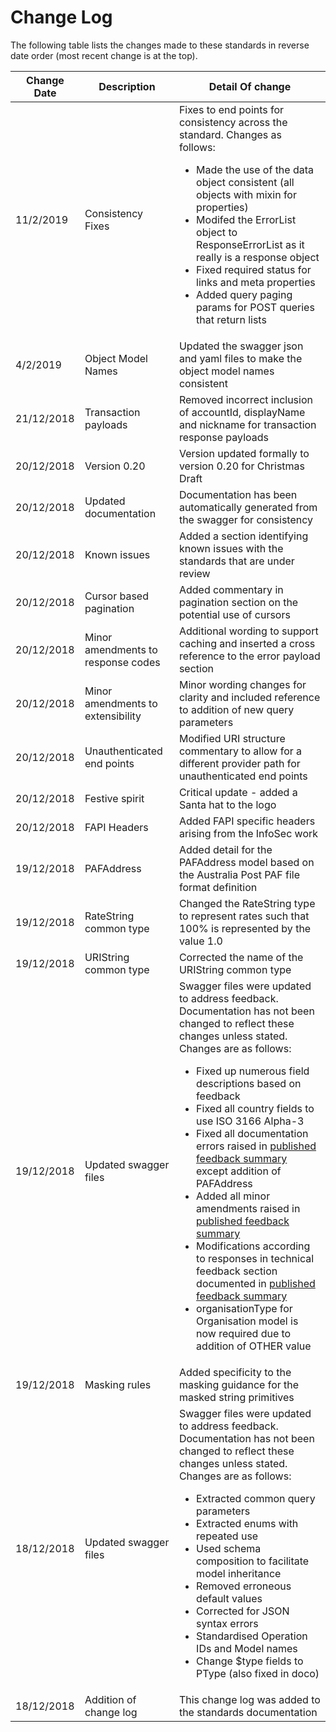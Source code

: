 # Change Log

The following table lists the changes made to these standards in reverse date order (most recent change is at the top).

|Change Date|Description|Detail Of change|
|-----------|-----------|----------------|
|11/2/2019|Consistency Fixes|Fixes to end points for consistency across the standard.  Changes as follows:<ul><li>Made the use of the data object consistent (all objects with mixin for properties)</li><li>Modifed the ErrorList object to ResponseErrorList as it really is a response object</li><li>Fixed required status for links and meta properties</li><li>Added query paging params for POST queries that return lists</li></ul>|
|4/2/2019|Object Model Names|Updated the swagger json and yaml files to make the object model names consistent|
|21/12/2018|Transaction payloads|Removed incorrect inclusion of accountId, displayName and nickname for transaction response payloads|
|20/12/2018|Version 0.20|Version updated formally to version 0.20 for Christmas Draft|
|20/12/2018|Updated documentation|Documentation has been automatically generated from the swagger for consistency|
|20/12/2018|Known issues|Added a section identifying known issues with the standards that are under review|
|20/12/2018|Cursor based pagination|Added commentary in pagination section on the potential use of cursors|
|20/12/2018|Minor amendments to response codes|Additional wording to support caching and inserted a cross reference to the error payload section|
|20/12/2018|Minor amendments to extensibility|Minor wording changes for clarity and included reference to addition of new query parameters|
|20/12/2018|Unauthenticated end points|Modified URI structure commentary to allow for a different provider path for unauthenticated end points|
|20/12/2018|Festive spirit|Critical update - added a Santa hat to the logo|
|20/12/2018|FAPI Headers|Added FAPI specific headers arising from the InfoSec work|
|19/12/2018|PAFAddress|Added detail for the PAFAddress model based on the Australia Post PAF file format definition|
|19/12/2018|RateString common type|Changed the RateString type to represent rates such that 100% is represented by the value 1.0|
|19/12/2018|URIString common type|Corrected the name of the URIString common type|
|19/12/2018|Updated swagger files|Swagger files were updated to address feedback.  Documentation has not been changed to reflect these changes unless stated.  Changes are as follows:<ul><li>Fixed up numerous field descriptions based on feedback</li><li>Fixed all country fields to use ISO 3166 Alpha-3</li><li>Fixed all documentation errors raised in [published feedback summary](https://github.com/ConsumerDataStandardsAustralia/standards/issues/39#issuecomment-444021850) except addition of PAFAddress</li><li>Added all minor amendments raised in [published feedback summary](https://github.com/ConsumerDataStandardsAustralia/standards/issues/39#issuecomment-444021850)</li><li>Modifications according to responses in technical feedback section documented in [published feedback summary](https://github.com/ConsumerDataStandardsAustralia/standards/issues/39#issuecomment-444021850)</li><li>organisationType for Organisation model is now required due to addition of OTHER value</li></ul>|
|19/12/2018|Masking rules|Added specificity to the masking guidance for the masked string primitives|
|18/12/2018|Updated swagger files|Swagger files were updated to address feedback.  Documentation has not been changed to reflect these changes unless stated.  Changes are as follows:<ul><li>Extracted common query parameters</li><li>Extracted enums with repeated use</li><li>Used schema composition to facilitate model inheritance</li><li>Removed erroneous default values</li><li>Corrected for JSON syntax errors</li><li>Standardised Operation IDs and Model names</li><li>Change $type fields to PType (also fixed in doco)</li></ul>|
|18/12/2018|Addition of change log|This change log was added to the standards documentation|
